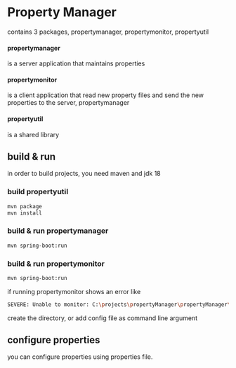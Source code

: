 # Property Manager

contains 3 packages, propertymanager, propertymonitor, propertyutil

#### propertymanager

is a server application that maintains properties

#### propertymonitor

is a client application that read new property files and send the new properties to the server, propertymanager

#### propertyutil

is a shared library

## build & run

in order to build projects, you need maven and jdk 18

### build propertyutil

```bash
mvn package
mvn install 
```

### build & run propertymanager

```bash
mvn spring-boot:run
```

### build & run propertymonitor

```bash
mvn spring-boot:run
```

if running propertymonitor shows an error like 

```bash
SEVERE: Unable to monitor: C:\projects\propertyManager\propertyManager\propertymanager\propertymonitor\properties does not exist
```

create the directory, or add config file as command line argument

## configure properties

you can configure properties using properties file.


